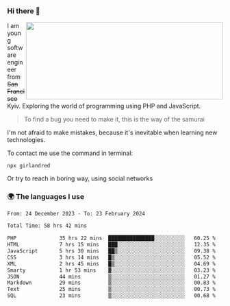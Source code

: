 ### Hi there 👋  

<img align='right' src="https://github-readme-stats.vercel.app/api?username=girlandred&count_private=true&show_icons=true&include_all_commits=true&hide_rank=true&hide_title=true&theme=buefy&card_width=300" width=460 height=180>


I am young software engineer from ~~San Francisco~~ Kyiv. Exploring the world of programming using PHP and JavaScript.


> To find a bug you need to make it, this is the way of the samurai



I'm not afraid to make mistakes, because it's inevitable when learning new technologies.

To contact me use the command in terminal:

```
npx girlandred
```

Or try to reach in boring way, using social networks


### 🌍 The languages I use

<!--START_SECTION:waka-->

```txt
From: 24 December 2023 - To: 23 February 2024

Total Time: 58 hrs 42 mins

PHP              35 hrs 22 mins  ███████████████░░░░░░░░░░   60.25 %
HTML             7 hrs 15 mins   ███░░░░░░░░░░░░░░░░░░░░░░   12.35 %
JavaScript       5 hrs 30 mins   ██▒░░░░░░░░░░░░░░░░░░░░░░   09.38 %
CSS              3 hrs 14 mins   █▒░░░░░░░░░░░░░░░░░░░░░░░   05.52 %
XML              2 hrs 45 mins   █▒░░░░░░░░░░░░░░░░░░░░░░░   04.69 %
Smarty           1 hr 53 mins    ▓░░░░░░░░░░░░░░░░░░░░░░░░   03.23 %
JSON             44 mins         ▒░░░░░░░░░░░░░░░░░░░░░░░░   01.27 %
Markdown         29 mins         ▒░░░░░░░░░░░░░░░░░░░░░░░░   00.83 %
Text             25 mins         ▒░░░░░░░░░░░░░░░░░░░░░░░░   00.73 %
SQL              23 mins         ▒░░░░░░░░░░░░░░░░░░░░░░░░   00.68 %
```

<!--END_SECTION:waka-->
